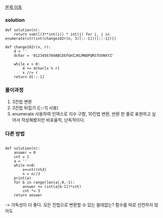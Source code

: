 [문제 이동](https://programmers.co.kr/learn/courses/30/lessons/68935?language=python3)
### solution
```python3
def solution(n):
    return sum([(3**int(i)) * int(j) for i, j in enumerate(str(int(change102r(n, 3)[::-1]))[::-1])])

def change102r(x, r):
	d = ''
	dchar = '0123456789ABCDEFGHIJKLMNOPQRSTUVWXYZ'

	while x > 0:
		d += dchar[x % r]
		x //= r
	return d[::-1]
```

### 풀이과정 
1. 3진법 변환
2. 3진법 뒤집기 ([::-1] 사용)
3. enumerate 사용하여 인덱스로 지수 구함, 10진법 변환, 반환
한 줄로 표현하고 싶어서 작성해봤지만 비효율적, 난독적이다.


### 다른 방법
```python3

def solution(n):
    answer = 0
    cnt = 1
    a = ''
    while n>0:
        a+=str(n%3)
        n = n//3
    print(a)
    for b in range(len(a),0,-1):
        answer += (int(a[b-1])*cnt)
        cnt *= 3
    return answer

```
 -> 가독성이 더 좋다. 모든 진법으로 변환할 수 있는 쓸데없는? 함수를 따로 선언하지 않아도 
